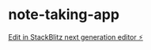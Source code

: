 # note-taking-app

[Edit in StackBlitz next generation editor ⚡️](https://stackblitz.com/~/github.com/maasum123/note-taking-app)
